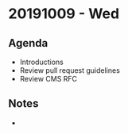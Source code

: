 # 20191009 - Wed

## Agenda 

- Introductions 
- Review pull request guidelines 
- Review CMS RFC 

## Notes
- 
